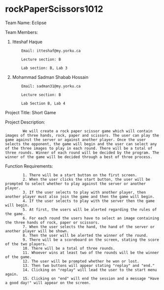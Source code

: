 # rockPaperScissors1012
Team Name: Eclipse

Team Members:
1.	Itteshaf Haque

            Email: itteshaf@my.yorku.ca
      
            Lecture section: B
      
            Lab section: B, Lab 3




2.	Mohammad Sadman Shabab Hossain

            Email: sadman31@my.yorku.ca

            Lecture section: B

            Lab Section B, Lab 4




Project Title: Short Game

Project Description: 

            We will create a rock paper scissor game which will contain images of three hands, rock, paper and scissors. The user can play the game against the server or against another player. Once the user selects the opponent, the game will begin and the user can select any of the three images to play in each round. There will be a total of three rounds. Winner of each round will be decided by the program. The winner of the game will be decided through a best of three process. 


Function Requirements:

            1. There will be a start button on the first screen.
            2. When the user clicks the start button, the user will be prompted to select whether to play against the server or another player. 
            3. If the user selects to play with another player, then another player must also join the game and then the game will begin.
            4. If the user selects to play with the server then the game will begin.
            5. At first, the users will be alerted regarding the rules of the game.
            6. For each round the users have to select an image containing the three hands of rock, paper or scissors.
            7. When the user selects the hand, the hand of the server or another player will be shown.
            8. Then the user will be alerted the winner of the round.
            9. There will be a scoreboard on the screen, stating the score of the two players.
            10. There will be a total of three rounds.
            11. Whoever wins at least two of the rounds will be the winner of the game. 
            12. The user will be prompted whether he won or lost.
            13. Then two buttons will appear stating "replay" and "end."
            14. Clicking on "replay" will lead the user to the start menu again.
            15. Clicking on "end" will end the session and a message "Have a good day!" will appear on the screen.




